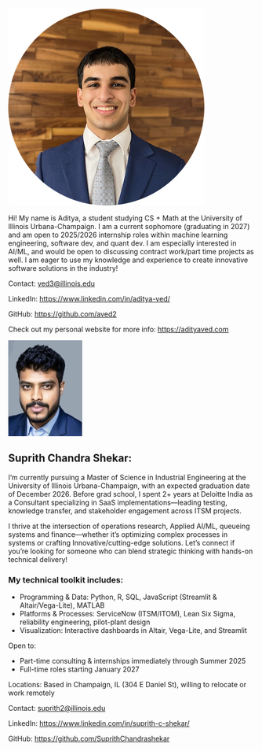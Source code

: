 ![alt text](assets/headshots/headshot.png)

Hi! My name is Aditya, a student studying CS + Math at the University of Illinois Urbana-Champaign. I am a current sophomore (graduating in 2027) and am open to 2025/2026 internship roles within machine learning engineering, software dev, and quant dev. I am especially interested in AI/ML, and would be open to discussing contract work/part time projects as well. I am eager to use my knowledge and experience to create innovative software solutions in the industry!

Contact: ved3@illinois.edu

LinkedIn: https://www.linkedin.com/in/aditya-ved/

GitHub: https://github.com/aved2

Check out my personal website for more info: https://adityaved.com

![alt text](assets/headshots/headshot_suprith.png)

## Suprith Chandra Shekar:

I’m currently pursuing a Master of Science in Industrial Engineering at the University of Illinois Urbana-Champaign, with an expected graduation date of December 2026. Before grad school, I spent 2+ years at Deloitte India as a Consultant specializing in SaaS implementations—leading testing, knowledge transfer, and stakeholder engagement across ITSM projects.

I thrive at the intersection of operations research, Applied AI/ML, queueing systems and finance—whether it’s optimizing complex processes in systems or crafting Innovative/cutting-edge solutions. Let’s connect if you’re looking for someone who can blend strategic thinking with hands-on technical delivery!

### My technical toolkit includes:
- Programming & Data: Python, R, SQL, JavaScript (Streamlit & Altair/Vega-Lite), MATLAB
- Platforms & Processes: ServiceNow (ITSM/ITOM), Lean Six Sigma, reliability engineering, pilot-plant design
- Visualization: Interactive dashboards in Altair, Vega-Lite, and Streamlit

Open to:
- Part-time consulting & internships immediately through Summer 2025
- Full-time roles starting January 2027

Locations: Based in Champaign, IL (304 E Daniel St), willing to relocate or work remotely

Contact: suprith2@illinois.edu

LinkedIn: https://www.linkedin.com/in/suprith-c-shekar/

GitHub: https://github.com/SuprithChandrashekar


